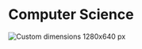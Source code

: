 # Computer Science
![Custom dimensions 1280x640 px](https://user-images.githubusercontent.com/79721045/180855986-b59b6069-f3a8-4d1e-aeb9-e4e5351bd9db.png)

